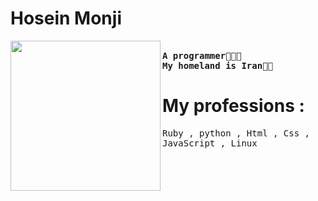 # Hosein Monji
<img align="left" width="240" src="https://imgurl.ir/uploads/i96256_iran.png"> <samp> <br>
    **A programmer🧑🏻‍💻**</br>
    **My homeland is Iran🥷🏻**</br>
     </samp>

# My professions :
<samp>
Ruby ,
python , 
Html ,
Css , 
JavaScript ,
Linux
<br>
</samp>
